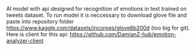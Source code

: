 AI model with api designed for recognition of emotions in text trained on tweets dataset.
To run model it is neccessary to download glove file and paste into repository folder https://www.kaggle.com/datasets/incorpes/glove6b200d (too big for git).
Here is client for this api: https://github.com/DamianZ-hub/emotion-analyzer-client
